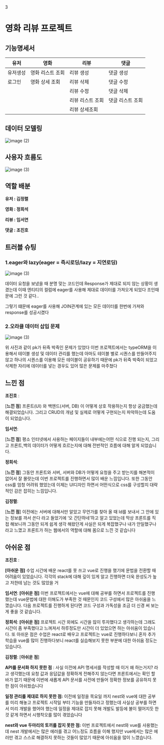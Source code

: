 
3
# 영화 리뷰 프로젝트

## 기능명세서

| 유저 | 영화 | 리뷰 | 댓글 |
| --- | --- | --- |  --- |
| 유저생성 | 영화 리스트 조회 | 리뷰 생성 | 댓글 생성 |
| 로그인 | 영화 상세 조회| 리뷰 삭제 | 댓글 수정 |
|  | | 리뷰 수정 | 댓글 삭제 |
|  | | 리뷰 리스트 조회 | 댓글 리스트 조회 |
|  |  | 리뷰 상세조회 |  |

## 데이터 모델링

![image (2)](https://www.notion.so/image/https%3A%2F%2Fprod-files-secure.s3.us-west-2.amazonaws.com%2F4b7e0894-1b5c-4ece-b84c-1f981d8b0958%2F98ad00a9-8e31-467c-ba35-e833b6104007%2FUntitled.png?table=block&id=5e370aaa-dd1d-4456-8d65-b2bfe31de80f&spaceId=4b7e0894-1b5c-4ece-b84c-1f981d8b0958&width=2000&userId=1dc58707-8709-4f53-965d-d14b21fe27e4&cache=v2)

## 사용자 흐름도

![image (3)](https://www.notion.so/image/https%3A%2F%2Fprod-files-secure.s3.us-west-2.amazonaws.com%2F4b7e0894-1b5c-4ece-b84c-1f981d8b0958%2F282ff7b0-d546-484a-8299-d6a7a43b5a14%2FUntitled.png?table=block&id=66e240dc-579e-47b2-b706-cc68ecd8a7cb&spaceId=4b7e0894-1b5c-4ece-b84c-1f981d8b0958&width=2000&userId=1dc58707-8709-4f53-965d-d14b21fe27e4&cache=v2)

## 역할 배분

**유저 : 김정렬**

**영화 : 정희석**

**리뷰 : 임서연**

**댓글 : 조진호**


## 트러블 슈팅

### 1.eager와 lazy(eager = 즉시로딩/lazy = 지연로딩)

![image (3)](https://www.notion.so/image/https%3A%2F%2Fprod-files-secure.s3.us-west-2.amazonaws.com%2F4b7e0894-1b5c-4ece-b84c-1f981d8b0958%2Ff624f18c-8726-414f-ae8b-95884a868dbc%2FUntitled.png?table=block&id=9eb40613-e5f3-42b9-8516-7efa445b10b9&spaceId=4b7e0894-1b5c-4ece-b84c-1f981d8b0958&width=2000&userId=1dc58707-8709-4f53-965d-d14b21fe27e4&cache=v2)

데이터 요청을 보냈을 때 분명 맞는 코드인데 Response가 제대로 되지 않는 상황이 생겼는데 이때 엔티티의 컬럼에 eager를 사용해 제대로 데이터를 가져오게 되었다 조인때문에 그런 것 같다..

그렇기 떄문에 eager를 사용해 JOIN관계에 있는 모든 데이터를 한번에 가져와 response를 성공시켰다


### 2.오라클 데이터 삽입 문제

![image (3)](https://www.notion.so/image/https%3A%2F%2Fprod-files-secure.s3.us-west-2.amazonaws.com%2F4b7e0894-1b5c-4ece-b84c-1f981d8b0958%2Fc7d5a5ee-9ffe-457e-a6fd-6b4bdd64735d%2FUntitled.png?table=block&id=ff6d9791-5cc1-4b7a-93da-00e6fe362949&spaceId=4b7e0894-1b5c-4ece-b84c-1f981d8b0958&width=2000&userId=1dc58707-8709-4f53-965d-d14b21fe27e4&cache=v2)

위 사진과 같이 pk가 뒤죽 박죽인 문제가 있었다 이번 프로젝트에서는 typeORM을 이용해서 테이블 생성 및 데이터 관리를 했는데 아마도 테이블 별로 시퀀스를 만들어주지 않고 하나의 시퀀스를 이용해 모든 테이블이 공유하기 때문에 pk가 뒤죽 박죽이 되었고 삭제한 자리에 데이터를 넣는 경우도 있어 많은 문제를 마주쳤다



## 느낀 점

**조진호** :  

[**느낀 점**] 프론트(UI) 와 백엔드(서버, DB) 이 어떻게 상호 작용하는지 항상 궁금했는데 해결되었습니다. 그리고 CRUD의 개념 및 실제로 어떻게 구현되는지 파악하는데 도움이 되었습니다.

**임서연**: 

[**느낀 점**] 평소 인터넷에서 사용하는 페이지들이 내부에는어떤 식으로 진행 되는지, 그리고 프론트,백의 데이터가 어떻게 흐르는지에 대해 전반적인 흐름에 대해 알게 되었습니다.

**정희석**:

[**느낀 점**] 그동안 프론트와 서버, 서버와 DB가 어떻게 요청을 주고 받는지를 해본적이 없어서 잘 몰랏는데 이번 프로젝트를 진행하면서 많이 배운 느낌입니다. 또한 그동안 css를 엄청 어려워 했었는데 이제는 UI디자인 하면서 어떤식으로 css를 구성할지 대략적인 감은 잡히는 느낌입니다.

**김정렬**: 

[**느낀 점**] 이전에는 서버에 대해서만 알았고 무언가를 찾아 올 때 Id를 보내서 그 안에 있는 정보를 까서 쓴다 라고 들었기에 ‘오 간단하네’하고 알고 있었는데 막상 프론트를 직접 해보니까 그동안 되게 쉽게 생각 해왔던게 사실은 되게 복잡했구나 내가 안일했구나라고 느꼈고 프론트가 하는 웹에서의 역할에 대해 몸으로 느낀 것 같습니다

## 아쉬운 점
**조진호** :  

**[아쉬운 점]** 수업 시간에 배운 react를 못 쓰고 vue로 진행을 했기에 문법을 전환할 때 어려움이 있었습니다. 각각의 stack에 대해 깊이 있게 알고 진행하면 더욱 완성도가 높고 저한테 남는 것도 많았을 거

**임서연**: 
**[아쉬운 점]** 이번 프로젝트에서는 vue에 대해 공부를 하면서 프로젝트를 진행 했는데 vue문법에 대한 이해도가 부족한 것 때문인지 코드 구성에서 많은 아쉬움을 느꼈습니다. 다음 프로젝트를 진행하게 된다면 코드 구성과 가독성을 조금 더 신경 써 보는게 좋을 것 같습니다.

**정희석**: 
**[아쉬운 점]** 프로젝트 시간 외에도 시간을 많이 투자했다고 생각하는데 그래도 시간이 좀 부족했다고 느껴져서 하루정도만 시간이 더 있었으면 하는 아쉬움이 있습니다. 또 아쉬운 점은 수업은 react로 배우고 프로젝트는 vue로 진행하다보니 혼자 추가학습을 vue를 많이 진행하다보니 react를 실습해보지 못한 부분에 대한 아쉬움 정도는 있습니다.

**김정렬**: 
[**아쉬운 점**]

**API를 문서화 하지 못한 점** : 사실 이전에 API 명세서를 작성할 때 이거 왜 하는거지? 라고 생각했는데 요청 값과 응답값을 정확하게 전해주지 않는다면 프론트에서는 확인 할 바가 없기 때문에 이번에 새롭게 API 문서를 사전에 만들어 정확한 정보를 공유하지 못한 점이 아쉬웠습니다

**일정 관리를 제대로 하지 못한 점:** 이전에 일정을 목요일 까지 nest와 vue에 대한 공부를 미리 해놓고 프로젝트 시작일 부터 기능을 만들자라고  정했는데 사실상 공부를 하면서 미리 개발을 했어야 했는데 일정을 제대로 잡지 못해 개발도 발등에 불이 떨어지듯 한 것 같게 하면서 시행착오를 많이 겪었습니다

**nest와 vue 두마리의 토끼를 잡지 못한 점:** 이번 프로젝트에서 nest와 vue를 사용했는데 nest 개발에서는 많은 에러를 겪고 어느정도 흐름을 이해 했지만 vue에서는 많은 에러만 겪고 스스로 해결하지 못하는 것들이 많았기 때문에 아쉬움을 많이 느꼈습니다.
